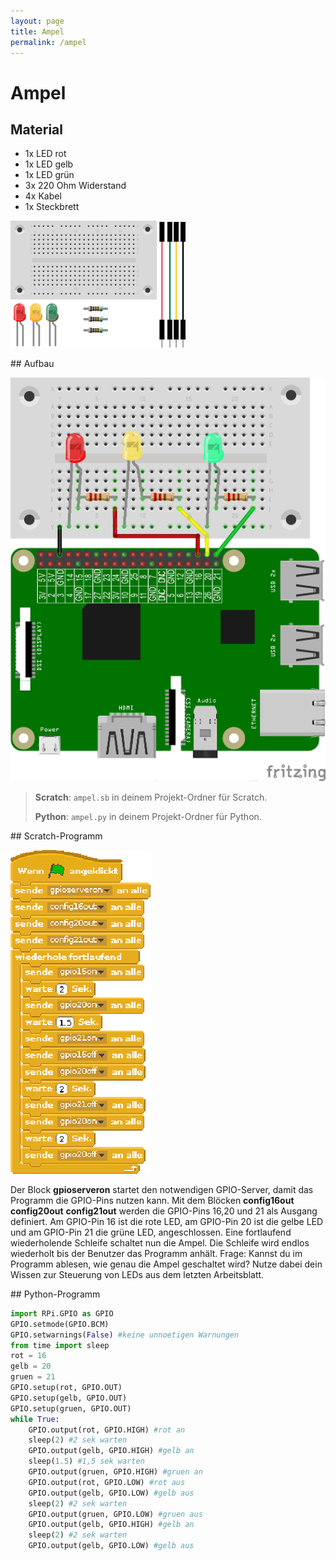 ```yaml
---
layout: page
title: Ampel
permalink: /ampel
---
```

# Ampel
## Material
* 1x LED rot
* 1x LED gelb
* 1x LED grün
* 3x 220 Ohm Widerstand
* 4x Kabel
* 1x Steckbrett

![Material: Ampel](images/material_ampel.png)
<div style="page-break-after: always;"></div>
## Aufbau

![Aufbau: Ampel](images/led_ampel_Steckplatine_gpio.png)

>**Scratch**: `ampel.sb` in deinem Projekt-Ordner für Scratch.
>
>**Python**: `ampel.py` in deinem Projekt-Ordner für Python.

<div style="page-break-after: always;"></div>
## Scratch-Programm

![](images/ampel.png)

Der Block **gpioserveron**  startet den notwendigen GPIO-Server, damit das Programm die GPIO-Pins nutzen kann. Mit dem Blöcken **config16out** **config20out** **config21out** werden die GPIO-Pins 16,20 und 21 als Ausgang definiert. Am GPIO-Pin 16 ist die rote LED, am GPIO-Pin 20 ist die gelbe LED und am GPIO-Pin 21 die grüne LED, angeschlossen. Eine fortlaufend wiederholende Schleife schaltet nun die Ampel. Die Schleife wird endlos wiederholt bis der Benutzer das Programm anhält. Frage: Kannst du im Programm ablesen, wie genau die Ampel geschaltet wird? Nutze dabei dein Wissen zur Steuerung von LEDs aus dem letzten Arbeitsblatt.
<div style="page-break-after: always;"></div>
## Python-Programm

```python
import RPi.GPIO as GPIO
GPIO.setmode(GPIO.BCM)
GPIO.setwarnings(False) #keine unnoetigen Warnungen
from time import sleep
rot = 16
gelb = 20
gruen = 21
GPIO.setup(rot, GPIO.OUT)
GPIO.setup(gelb, GPIO.OUT)
GPIO.setup(gruen, GPIO.OUT)
while True:
	GPIO.output(rot, GPIO.HIGH) #rot an
	sleep(2) #2 sek warten
	GPIO.output(gelb, GPIO.HIGH) #gelb an
	sleep(1.5) #1,5 sek warten
	GPIO.output(gruen, GPIO.HIGH) #gruen an
	GPIO.output(rot, GPIO.LOW) #rot aus
	GPIO.output(gelb, GPIO.LOW) #gelb aus
	sleep(2) #2 sek warten
	GPIO.output(gruen, GPIO.LOW) #gruen aus
	GPIO.output(gelb, GPIO.HIGH) #gelb an
	sleep(2) #2 sek warten
	GPIO.output(gelb, GPIO.LOW) #gelb aus
```
